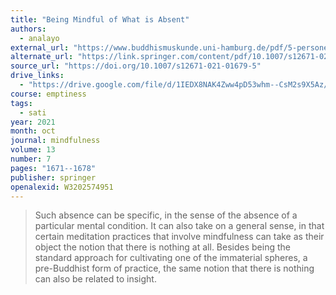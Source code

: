 ```yaml
---
title: "Being Mindful of What is Absent"
authors:
  - analayo
external_url: "https://www.buddhismuskunde.uni-hamburg.de/pdf/5-personen/analayo/beingmindfulabsent.pdf"
alternate_url: "https://link.springer.com/content/pdf/10.1007/s12671-021-01679-5.pdf"
source_url: "https://doi.org/10.1007/s12671-021-01679-5"
drive_links:
  - "https://drive.google.com/file/d/1IEDX8NAK4Zww4pD53whm--CsM2s9X5Az/view?usp=drivesdk"
course: emptiness
tags:
  - sati
year: 2021
month: oct
journal: mindfulness
volume: 13
number: 7
pages: "1671--1678"
publisher: springer
openalexid: W3202574951
---
```


> Such absence can be specific, in the sense of the absence of a particular mental condition.
> It can also take on a general sense, in that certain meditation practices that involve mindfulness can take as their object the notion that there is nothing at all.
> Besides being the standard approach for cultivating one of the immaterial spheres, a pre-Buddhist form of practice, the same notion that there is nothing can also be related to insight.

